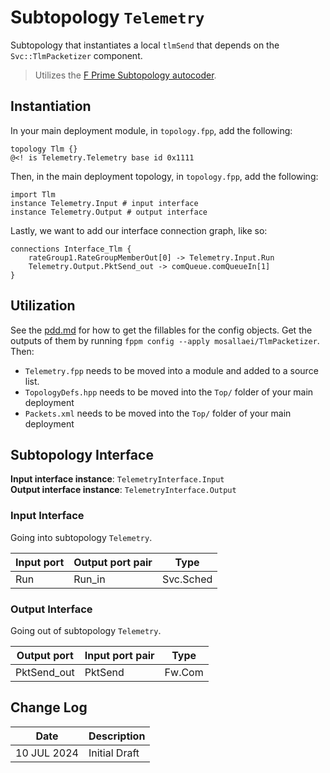 # Subtopology `Telemetry`

Subtopology that instantiates a local `tlmSend` that depends on the `Svc::TlmPacketizer` component.

> Utilizes the [F Prime Subtopology autocoder](https://github.com/mosa11aei/fprime-subtopology-tool).

## Instantiation

In your main deployment module, in `topology.fpp`, add the following:

```
topology Tlm {}
@<! is Telemetry.Telemetry base id 0x1111
```

Then, in the main deployment topology, in `topology.fpp`, add the following:

```
import Tlm
instance Telemetry.Input # input interface
instance Telemetry.Output # output interface
```

Lastly, we want to add our interface connection graph, like so:

```
connections Interface_Tlm {
    rateGroup1.RateGroupMemberOut[0] -> Telemetry.Input.Run
    Telemetry.Output.PktSend_out -> comQueue.comQueueIn[1]
}
```

## Utilization

See the [pdd.md](../../docs/pdd.md) for how to get the fillables for the config objects. Get the outputs of them by running `fppm config --apply mosallaei/TlmPacketizer`. Then:

- `Telemetry.fpp` needs to be moved into a module and added to a source list.
- `TopologyDefs.hpp` needs to be moved into the `Top/` folder of your main deployment
- `Packets.xml` needs to be moved into the `Top/` folder of your main deployment

## Subtopology Interface

**Input interface instance**: `TelemetryInterface.Input` \
**Output interface instance**: `TelemetryInterface.Output`

### Input Interface

Going into subtopology `Telemetry`.

| Input port | Output port pair | Type      |
| ---------- | ---------------- | --------- |
| Run      | Run_in         | Svc.Sched |

### Output Interface

Going out of subtopology `Telemetry`.

| Output port | Input port pair  | Type      |
| ----------- | ---------------- | --------- |
| PktSend_out   | PktSend            | Fw.Com |

## Change Log
| Date | Description |
|---|---|
| 10 JUL 2024 | Initial Draft |
